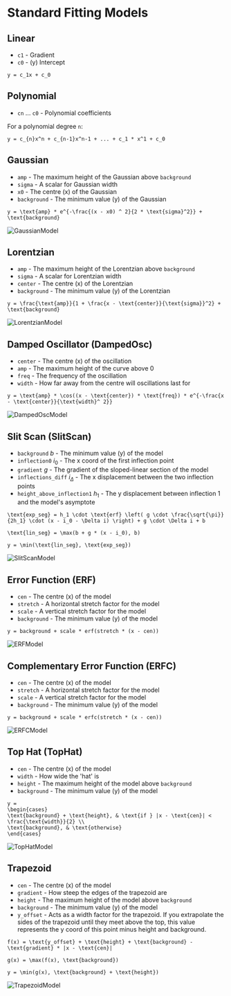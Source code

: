 # Standard Fitting Models

## Linear

- `c1` - Gradient
- `c0` - (y) Intercept

```{math}
y = c_1x + c_0
```

## Polynomial

- `cn` ... `c0` - Polynomial coefficients

For a polynomial degree `n`:
```{math}
y = c_{n}x^n + c_{n-1}x^n-1 + ... + c_1 * x^1 + c_0 
```

## Gaussian

- `amp` - The maximum height of the Gaussian above `background`
- `sigma` - A scalar for Gaussian width
- `x0` - The centre (x) of the Gaussian
- `background` - The minimum value (y) of the Gaussian

```{math}
y = \text{amp} * e^{-\frac{(x - x0) ^ 2}{2 * \text{sigma}^2}} + \text{background}
```

![GaussianModel](../_static/images_fits/gaussian.png)

## Lorentzian

- `amp` - The maximum height of the Lorentzian above `background`
- `sigma` - A scalar for Lorentzian width
- `center` - The centre (x) of the Lorentzian
- `background` - The minimum value (y) of the Lorentzian

```{math}
y = \frac{\text{amp}}{1 + \frac{x - \text{center}}{\text{sigma}}^2} + \text{background}
```

![LorentzianModel](../_static/images_fits/lorentzian.png)

## Damped Oscillator (DampedOsc)

- `center` - The centre (x) of the oscillation
- `amp` - The maximum height of the curve above 0
- `freq` - The frequency of the oscillation
- `width` - How far away from the centre will oscillations last for

```{math}
y = \text{amp} * \cos((x - \text{center}) * \text{freq}) * e^{-\frac{x - \text{center}}{\text{width}^ 2}}
```

![DampedOscModel](../_static/images_fits/dampedosc.png)

##  Slit Scan (SlitScan)

- `background` $b$ - The minimum value (y) of the model
- `inflection0` $i_0$ - The x coord of the first inflection point
- `gradient` $g$ - The gradient of the sloped-linear section of the model
- `inflections_diff` $i_{\Delta}$ - The x displacement between the two inflection points
- `height_above_inflection1` $h_1$ - The y displacement between inflection 1 and the model's asymptote

```{math}
\text{exp_seg} = h_1 \cdot \text{erf} \left( g \cdot \frac{\sqrt{\pi}}{2h_1} \cdot (x - i_0 - \Delta i) \right) + g \cdot \Delta i + b
```

```{math}
\text{lin_seg} = \max(b + g * (x - i_0), b)
```

```{math}
y = \min(\text{lin_seg}, \text{exp_seg})
```

![SlitScanModel](../_static/images_fits/slitscan.png)

## Error Function (ERF)

- `cen` - The centre (x) of the model
- `stretch` - A horizontal stretch factor for the model
- `scale` - A vertical stretch factor for the model
- `background` - The minimum value (y) of the model

```{math}
y = background + scale * erf(stretch * (x - cen))
```

![ERFModel](../_static/images_fits/erf.png)

## Complementary Error Function (ERFC)

- `cen` - The centre (x) of the model
- `stretch` - A horizontal stretch factor for the model
- `scale` - A vertical stretch factor for the model
- `background` - The minimum value (y) of the model

```{math}
y = background + scale * erfc(stretch * (x - cen))
```

![ERFCModel](../_static/images_fits/erfc.png)

## Top Hat (TopHat)

- `cen` - The centre (x) of the model
- `width` - How wide the 'hat' is
- `height` - The maximum height of the model above `background`
- `background` - The minimum value (y) of the model

```{math}
y = 
\begin{cases} 
\text{background} + \text{height}, & \text{if } |x - \text{cen}| < \frac{\text{width}}{2} \\
\text{background}, & \text{otherwise}
\end{cases}
```

![TopHatModel](../_static/images_fits/tophat.png)

## Trapezoid

- `cen` - The centre (x) of the model
- `gradient` - How steep the edges of the trapezoid are
- `height` - The maximum height of the model above `background`
- `background` - The minimum value (y) of the model
- `y_offset` - Acts as a width factor for the trapezoid. If you extrapolate the sides of the trapezoid until they meet above the top, this value represents the y coord of this point minus height and background.

```{math}
f(x) = \text{y_offset} + \text{height} + \text{background} - \text{gradient} * |x - \text{cen}|
```
```{math}
g(x) = \max(f(x), \text{background})
```
```{math}
y = \min(g(x), \text{background} + \text{height})
```

![TrapezoidModel](../_static/images_fits/trapezoid.png)